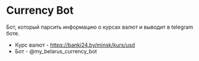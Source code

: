 # Currency Bot
Бот, который парсить информацию о курсах валют и выводит в telegram боте.

- Курс валют - https://banki24.by/minsk/kurs/usd
- Бот - @my_belarus_currency_bot
